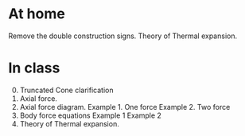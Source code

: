 
# At home 
Remove the double construction signs. 
Theory of Thermal expansion.    

# In class
0. Truncated Cone clarification
1. Axial force.
2. Axial force diagram. 
    Example 1. One force 
    Example 2. Two force
3. Body force equations
    Example 1
    Example 2
4. Theory of Thermal expansion.    